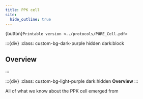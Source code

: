 ```yaml
---
title: PPK cell
site:
  hide_outline: true
---
```


{button}`Printable version <../protocols/PURE_Cell.pdf>`


:::{div}
:class: custom-bg-dark-purple hidden dark:block
## Overview

:::

:::{div}
:class: custom-bg-light-purple dark:hidden
**Overview**
:::


All of what we know about the PPK cell emerged from [](https://doi.org/10.63765/djnv7772)




